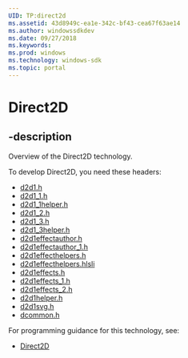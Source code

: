 ```yaml
---
UID: TP:direct2d
ms.assetid: 43d8949c-ea1e-342c-bf43-cea67f63ae14
ms.author: windowssdkdev
ms.date: 09/27/2018
ms.keywords: 
ms.prod: windows
ms.technology: windows-sdk
ms.topic: portal
---
```


# Direct2D

## -description

Overview of the Direct2D technology.

To develop Direct2D, you need these headers:

 * [d2d1.h](../d2d1/index.md)
 * [d2d1_1.h](../d2d1_1/index.md)
 * [d2d1_1helper.h](../d2d1_1helper/index.md)
 * [d2d1_2.h](../d2d1_2/index.md)
 * [d2d1_3.h](../d2d1_3/index.md)
 * [d2d1_3helper.h](../d2d1_3helper/index.md)
 * [d2d1effectauthor.h](../d2d1effectauthor/index.md)
 * [d2d1effectauthor_1.h](../d2d1effectauthor_1/index.md)
 * [d2d1effecthelpers.h](../d2d1effecthelpers/index.md)
 * [d2d1effecthelpers.hlsli](../d2d1effecthelpers/index.md)
 * [d2d1effects.h](../d2d1effects/index.md)
 * [d2d1effects_1.h](../d2d1effects_1/index.md)
 * [d2d1effects_2.h](../d2d1effects_2/index.md)
 * [d2d1helper.h](../d2d1helper/index.md)
 * [d2d1svg.h](../d2d1svg/index.md)
 * [dcommon.h](../dcommon/index.md)

For programming guidance for this technology, see:
* [Direct2D](/windows/desktop/direct2d)

